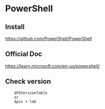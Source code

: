 # PowerShell

## Install 
https://github.com/PowerShell/PowerShell

## Official Doc
https://learn.microsoft.com/en-us/powershell/


## Check version
```
    $PSVersionTable         
    or
    $psv + tab
```